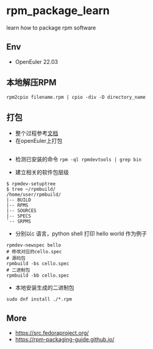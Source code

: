 # rpm_package_learn
learn how to package rpm software

## Env
- OpenEuler 22.03
## 本地解压RPM
```
rpm2cpio filename.rpm | cpio -div -D directory_name
```
## 打包
- 整个过程参考[文档](https://rpm-packaging-guide.github.io/)
- 在openEuler上打包
```dnf install gcc rpm-build rpm-devel rpmlint make python bash coreutils diffutils patch rpmdevtools
```
- 检测已安装的命令 `rpm -ql rpmdevtools | grep bin`

- 建立相关的软件包层级
```
$ rpmdev-setuptree
$ tree ~/rpmbuild/
/home/user/rpmbuild/
|-- BUILD
|-- RPMS
|-- SOURCES
|-- SPECS
`-- SRPMS
````
- 分别以c 语言，python  shell 打印 hello world 作为例子
```
rpmdev-newspec bello
# 修改对应的cello.spec
# 源码包 
rpmbuild -bs cello.spec
# 二进制包
rpmbuild -bb cello.spec
```
- 本地安装生成的二进制包
```
sudo dnf install ./*.rpm
```

## More 
- https://src.fedoraproject.org/
- https://rpm-packaging-guide.github.io/
